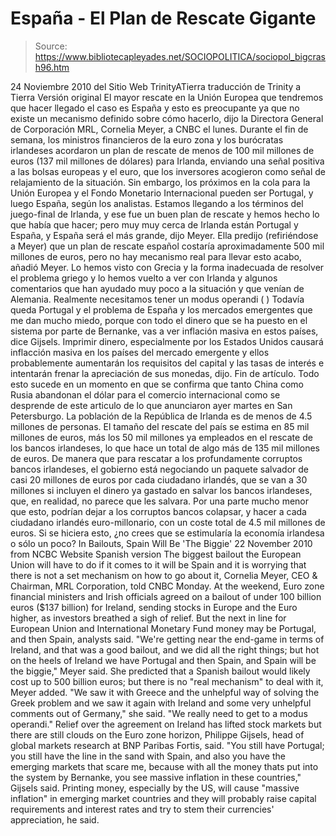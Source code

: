 # España - El Plan de Rescate Gigante

> Source: https://www.bibliotecapleyades.net/SOCIOPOLITICA/sociopol_bigcrash96.htm

24 Noviembre 2010
del Sitio Web
TrinityATierra
traducción de Trinity a Tierra
Versión original
El mayor rescate en la Unión Europea que tendremos que hacer llegado el caso
es España y esto es preocupante ya que no existe un mecanismo definido sobre
cómo hacerlo, dijo la Directora General de Corporación MRL, Cornelia Meyer,
a CNBC el lunes.
Durante el fin de semana, los ministros financieros de la euro zona y los
burócratas irlandeses acordaron un plan de rescate de menos de 100 mil
millones de euros (137 mil millones de dólares) para Irlanda, enviando una
señal positiva a las bolsas europeas y el euro, que los inversores acogieron
como señal de relajamiento de la situación.
Sin embargo, los próximos en la cola para la Unión Europea y el Fondo
Monetario Internacional pueden ser Portugal, y luego España, según los
analistas.
Estamos llegando a los términos del
juego-final de Irlanda, y ese fue un
buen plan de rescate y hemos hecho lo que había que hacer; pero muy muy
cerca
de Irlanda están Portugal y España, y España será el más grande, dijo Meyer.
Ella predijo (refiriéndose a Meyer) que un plan de rescate español costaría
aproximadamente 500 mil millones de euros, pero no hay mecanismo real para
llevar esto acabo, añadió Meyer.
Lo hemos visto con Grecia y la forma inadecuada de resolver el problema
griego y lo hemos vuelto a ver con Irlanda y algunos comentarios que han
ayudado muy poco a la situación y que venían de Alemania.
Realmente
necesitamos tener un modus operandi
(
)
Todavía queda Portugal
y el problema de España y los mercados emergentes que me dan mucho
miedo, porque con todo el dinero que se ha puesto en el sistema por
parte de
Bernanke, vas a ver inflación masiva en estos
países, dice Gijsels.
Imprimir dinero, especialmente por los Estados Unidos causará inflacción
masiva en los países del mercado emergente y ellos probablemente aumentarán
los requisitos del capital y las tasas de interés e intentarán frenar la
apreciación de sus monedas, dijo.
Fin de artículo.
Todo esto sucede en un momento en que se confirma que tanto China como Rusia
abandonan el dólar para el comercio internacional como se desprende
de este articulo
de lo que anunciaron ayer martes en San Petersburgo.
La población de la República de Irlanda es de menos de 4.5 millones de
personas.
El tamaño del rescate del país se estima en 85 mil millones de euros, más
los 50 mil millones ya empleados en el rescate de los bancos irlandeses, lo
que hace un total de algo más de 135 mil millones de euros.
De manera que para rescatar a los profundamente corruptos bancos irlandeses,
el gobierno está negociando un paquete salvador de casi 20 millones de
euros por cada ciudadano irlandés, que se van a 30 millones si incluyen el
dinero ya gastado en salvar los bancos irlandeses, que, en realidad, no
parece que les salvara.
Por una parte mucho menor que esto, podrían dejar a los corruptos bancos
colapsar, y hacer a cada ciudadano irlandés euro-millonario, con un coste
total de 4.5 mil millones de euros.
Si se hiciera esto, ¿no crees que se estimularía la economía irlandesa o
sólo un poco?
In Bailouts, Spain Will Be 'The Biggie'
22 November 2010
from
NCBC
Website
Spanish
version
The biggest bailout the European Union will have to do if it comes to it
will be Spain and it is worrying that there is not a set mechanism on how to
go about it, Cornelia Meyer, CEO & Chairman, MRL Corporation, told CNBC
Monday.
At the weekend, Euro zone financial ministers and
Irish officials agreed on
a bailout of under 100 billion euros ($137 billion) for Ireland, sending
stocks in Europe and the Euro higher, as investors breathed a sigh of
relief.
But the
next in line for European Union and International Monetary Fund
money may be Portugal, and then Spain, analysts said.
"We're getting near the
end-game in terms of Ireland, and that was a good
bailout, and we did all the right things; but hot on the heels of Ireland we
have Portugal and then Spain, and Spain will be the biggie," Meyer said.
She predicted that a Spanish bailout would likely cost up to 500 billion
euros; but there is no "real mechanism" to deal with it, Meyer added.
"We saw it with Greece and the unhelpful way of solving the Greek problem
and we saw it again with Ireland and some very unhelpful comments out of
Germany," she said. "We really need to get to a modus operandi."
Relief over the agreement on Ireland has
lifted stock markets but there are
still clouds on the Euro zone horizon, Philippe Gijsels, head of global
markets research at BNP Paribas Fortis, said.
"You still have Portugal; you still have the line in the sand with Spain,
and also you have the emerging markets that scare me, because with all the
money thats put into the system by
Bernanke, you see massive inflation in
these countries," Gijsels said.
Printing money, especially by the US, will cause "massive inflation" in
emerging market countries and they will probably raise capital requirements
and interest rates and try to stem their currencies' appreciation, he said.
